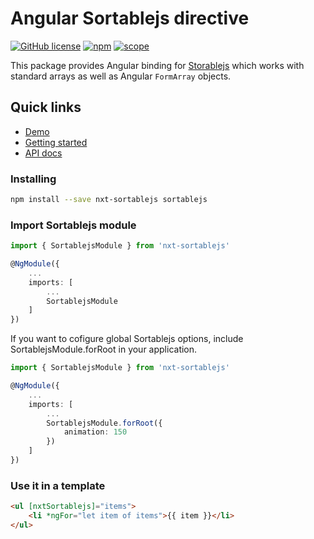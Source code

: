 # Angular Sortablejs directive

[![GitHub license](https://img.shields.io/github/license/Liquid-JS/nxt-components.svg)](https://github.com/Liquid-JS/nxt-components/blob/master/LICENSE)
[![npm](https://img.shields.io/npm/dm/nxt-sortablejs.svg)](https://www.npmjs.com/package/nxt-sortablejs)
[![scope](https://img.shields.io/npm/v/nxt-sortablejs.svg)](https://www.npmjs.com/package/nxt-sortablejs)

This package provides Angular binding for [Storablejs](https://github.com/SortableJS/Sortable) which works with standard arrays as well as Angular `FormArray` objects.

## Quick links

-   [Demo](https://liquid-js.github.io/nxt-components/demo/sortablejs)
-   [Getting started](https://liquid-js.github.io/nxt-components/demo/sortablejs/getting-started)
-   [API docs](https://liquid-js.github.io/nxt-components/docs/nxt-sortablejs)

### Installing

```sh
npm install --save nxt-sortablejs sortablejs
```

### Import Sortablejs module

```ts
import { SortablejsModule } from 'nxt-sortablejs'

@NgModule({
    ...
    imports: [
        ...
        SortablejsModule
    ]
})
```

If you want to cofigure global Sortablejs options, include SortablejsModule.forRoot in your application.

```ts
import { SortablejsModule } from 'nxt-sortablejs'

@NgModule({
    ...
    imports: [
        ...
        SortablejsModule.forRoot({
            animation: 150
        })
    ]
})
```

### Use it in a template

```html
<ul [nxtSortablejs]="items">
    <li *ngFor="let item of items">{{ item }}</li>
</ul>
```
